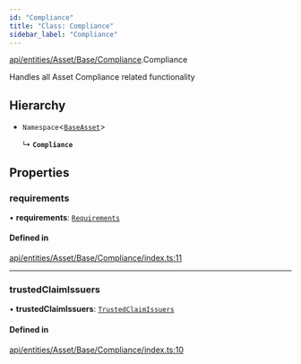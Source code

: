 ```yaml
---
id: "Compliance"
title: "Class: Compliance"
sidebar_label: "Compliance"
---
```


[api/entities/Asset/Base/Compliance](../../../../../../modules/API/Entities/Asset/Base/Compliance/Compliance.md).Compliance

Handles all Asset Compliance related functionality

## Hierarchy

- `Namespace`\<[`BaseAsset`](../BaseAsset/BaseAsset.md)\>

  ↳ **`Compliance`**

## Properties

### requirements

• **requirements**: [`Requirements`](Requirements/Requirements.md)

#### Defined in

[api/entities/Asset/Base/Compliance/index.ts:11](https://github.com/PolymeshAssociation/polymesh-sdk/blob/8a9e72221/src/api/entities/Asset/Base/Compliance/index.ts#L11)

___

### trustedClaimIssuers

• **trustedClaimIssuers**: [`TrustedClaimIssuers`](TrustedClaimIssuers/TrustedClaimIssuers.md)

#### Defined in

[api/entities/Asset/Base/Compliance/index.ts:10](https://github.com/PolymeshAssociation/polymesh-sdk/blob/8a9e72221/src/api/entities/Asset/Base/Compliance/index.ts#L10)
